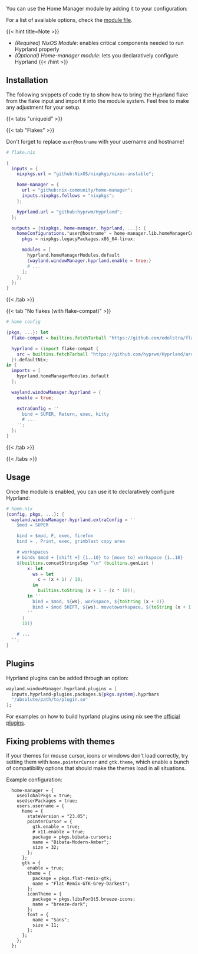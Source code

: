You can use the Home Manager module by adding it to your configuration:

For a list of available options, check the
[module file](https://github.com/hyprwm/Hyprland/blob/main/nix/hm-module.nix).

{{< hint title=Note >}}
- *(Required) NixOS Module*: enables critical components needed to run Hyprland properly
- *(Optional) Home-manager module*: lets you declaratively configure Hyprland
{{< /hint >}}

## Installation

The following snippets of code try to show how to bring the Hyprland flake from
the flake input and import it into the module system. Feel free to make any
adjustment for your setup.

{{< tabs "uniqueid" >}}

{{< tab "Flakes" >}}

Don't forget to replace `user@hostname` with your username and hostname!

```nix
# flake.nix

{
  inputs = {
    nixpkgs.url = "github:NixOS/nixpkgs/nixos-unstable";

    home-manager = {
      url = "github:nix-community/home-manager";
      inputs.nixpkgs.follows = "nixpkgs";
    };

    hyprland.url = "github:hyprwm/Hyprland";
  };

  outputs = {nixpkgs, home-manager, hyprland, ...}: {
    homeConfigurations."user@hostname" = home-manager.lib.homeManagerConfiguration {
      pkgs = nixpkgs.legacyPackages.x86_64-linux;

      modules = [
        hyprland.homeManagerModules.default
        {wayland.windowManager.hyprland.enable = true;}
        # ...
      ];
    };
  };
}
```
{{< /tab >}}

{{< tab "No flakes (with flake-compat)" >}}
```nix
# home config

{pkgs, ...}: let
  flake-compat = builtins.fetchTarball "https://github.com/edolstra/flake-compat/archive/master.tar.gz";

  hyprland = (import flake-compat {
    src = builtins.fetchTarball "https://github.com/hyprwm/Hyprland/archive/master.tar.gz";
  }).defaultNix;
in {
  imports = [
    hyprland.homeManagerModules.default
  ];

  wayland.windowManager.hyprland = {
    enable = true;

    extraConfig = ''
      bind = SUPER, Return, exec, kitty
      # ...
    '';
  };
}
```
{{< /tab >}}

{{< /tabs >}}


## Usage

Once the module is enabled, you can use it to declaratively configure Hyprland:

```nix
# home.nix
{config, pkgs, ...}: {
  wayland.windowManager.hyprland.extraConfig = ''
    $mod = SUPER

    bind = $mod, F, exec, firefox
    bind = , Print, exec, grimblast copy area

    # workspaces
    # binds $mod + [shift +] {1..10} to [move to] workspace {1..10}
    ${builtins.concatStringsSep "\n" (builtins.genList (
        x: let
          ws = let
            c = (x + 1) / 10;
          in
            builtins.toString (x + 1 - (c * 10));
        in ''
          bind = $mod, ${ws}, workspace, ${toString (x + 1)}
          bind = $mod SHIFT, ${ws}, movetoworkspace, ${toString (x + 1)}
        ''
      )
      10)}

    # ...
  '';
}
```

## Plugins

Hyprland plugins can be added through an option:

```nix
wayland.windowManager.hyprland.plugins = [
  inputs.hyprland-plugins.packages.${pkgs.system}.hyprbars
  "/absolute/path/to/plugin.so"
];
```

For examples on how to build hyprland plugins using nix see the
[official plugins](https://github.com/hyprwm/hyprland-plugins).

## Fixing problems with themes

If your themes for mouse cursor, icons or windows don't load correctly, try setting them with `home.pointerCursor` and `gtk.theme`, which enable a bunch of compatibility options that should make the themes load in all situations.

Example configuration:
```
  home-manager = {
    useGlobalPkgs = true;
    useUserPackages = true;
    users.username = {
      home = {
        stateVersion = "23.05";
        pointerCursor = {
          gtk.enable = true;
          # x11.enable = true;
          package = pkgs.bibata-cursors;
          name = "Bibata-Modern-Amber";
          size = 32;
        };
      };
      gtk = {
        enable = true;
        theme = {
          package = pkgs.flat-remix-gtk;
          name = "Flat-Remix-GTK-Grey-Darkest";
        };
        iconTheme = {
          package = pkgs.libsForQt5.breeze-icons;
          name = "breeze-dark";
        };
        font = {
          name = "Sans";
          size = 11;
        };
      };
    };
  };
   
```
